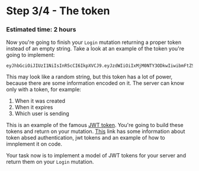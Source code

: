 # Step 3/4 - The token
### Estimated time: 2 hours

Now you're going to finish your `Login` mutation returning a proper token instead of an empty string. Take a look at an example of the token you're going to implement:

```
eyJhbGciOiJIUzI1NiIsInR5cCI6IkpXVCJ9.eyJzdWIiOiIxMjM0NTY3ODkwIiwibmFtZSI6IkpvaG4gRG9lIiwiaWF0IjoxNTE2MjM5MDIyfQ.SflKxwRJSMeKKF2QT4fwpMeJf36POk6yJV_adQssw5c
```

This may look like a random string, but this token has a lot of power, because there are some information encoded on it. The server can know only with a token, for example:

1. When it was created
1. When it expires
1. Which user is sending

This is an example of the famous [JWT token](https://jwt.io/). You're going to build these tokens and return on your mutation. [This](https://auth0.com/learn/token-based-authentication-made-easy/) link has some information about token absed authentication, jwt tokens and an example of how to imnplement it on code.

Your task now is to implement a model of JWT tokens for your server and return them on your `Login` mutation.
